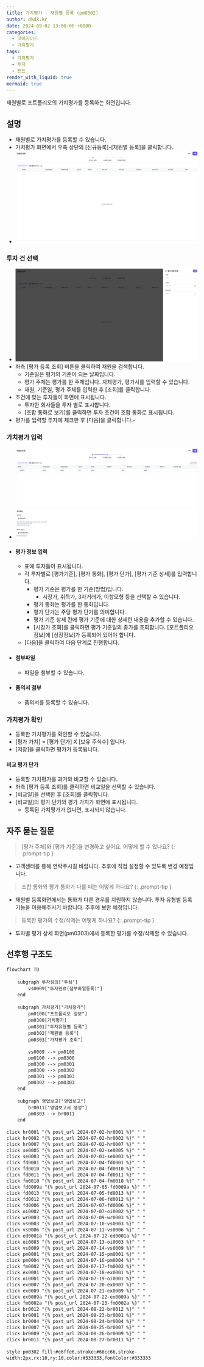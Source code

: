 ```yaml
---
title: 가치평가 - 재원별 등록 (pm0302)
author: dkdk.kr
date: 2024-09-02 13:00:00 +0800
categories:
  - 코어가이드
  - 가치평가
tags:
  - 가치평가
  - 투자
  - 펀드
render_with_liquid: true
mermaid: true
---
```

재원별로 포트폴리오의 가치평가를 등록하는 화면입니다.
## 설명
- 재원별로 가치평가를 등록할 수 있습니다. 
- 가치평가 화면에서 우측 상단의 [신규등록]-[재원별 등록]을 클릭합니다.
- ![가치평가7](assets/img/Pasted%20image%2020250122151101.png)
### 투자 건 선택
-  ![가치평가8](assets/img/Pasted%20image%2020250122151122.png)
- 좌측 [평가 등록 조회] 버튼을 클릭하여 재원을 검색합니다.
	- 기준일은 평가의 기준이 되는 날짜입니다. 
	- 평가 주체는 평가를 한 주체입니다. 자체평가, 평가사를 입력할 수 있습니다.
	- 재원, 기준일, 평가 주체를 입력한 후 [조회]를 클릭합니다.
- 조건에 맞는 투자들이 화면에 표시됩니다.
	- 투자한 회사들을 투자 별로 표시합니다.
	- [조합 통화로 보기]를 클릭하면 투자 조건이 조합 통화로 표시됩니다.
- 평가를 입력할 투자에 체크한 후 [다음]을 클릭합니다.-
### 가치평가 입력
- ![가치평가9](assets/img/Pasted%20image%2020250122151528.png)
- #### 평가 정보 입력
	- 표에 투자들이 표시됩니다.
	- 각 투자별로 [평가기준], [평가 통화], [평가 단가], [평가 기준 상세]를 입력합니다.
		- 평가 기준은 평가를 한 기준(방법)입니다.
			- 시장가, 취득가, 3자거래가, 이항모형 등을 선택할 수 있습니다.
		- 평가 통화는 평가를 한 통화입니다.
		- 평가 단가는 주당 평가 단가를 의미합니다.
		- 평가 기준 상세 칸에 평가 기준에 대한 상세한 내용을 추가할 수 있습니다.
		- [시장가 조회]를 클릭하면 평가 기준일의 종가를 조회합니다. [포트폴리오 정보]에 [상장정보]가 등록되어 있어야 합니다.	
	- [다음]을 클릭하여 다음 단계로 진행합니다.
- #### 첨부파일
	- 파일을 첨부할 수 있습니다.
- #### 품의서 첨부
	- 품의서를 등록할 수 있습니다.
### 가치평가 확인
- 등록한 가치평가를 확인할 수 있습니다.
- [평가 가치] = [평가 단가] X [보유 주식수] 입니다.
- [저장]을 클릭하면 평가가 등록됩니다. 
#### 비교 평가 단가
- 등록할 가치평가를 과거와 비교할 수 있습니다.
- 좌측 [평가 등록 조회]를 클릭하면 비교일을 선택할 수 있습니다.
- [비교일]을 선택한 후 [조회]를 클릭합니다.
- [비교일]의 평가 단가와 평가 가치가 화면에 표시됩니다.
	- 등록된 가치평가가 없다면, 표시되지 않습니다.

## 자주 묻는 질문

> [평가 주체]와 [평가 기준]을 변경하고 싶어요. 어떻게 할 수 있나요?
{: .prompt-tip }

- 고객센터를 통해 연락주시길 바랍니다. 추후에 직접 설정할 수 있도록 변경 예정입니다. 

> 조합 통화와 평가 통화가 다를 때는 어떻게 하나요?
{: .prompt-tip }

- 재원별 등록화면에서는 통화가 다른 경우를 지원하지 않습니다. 투자 유형별 등록 기능을 이용해주시기 바랍니다. 추후에 보완 예정입니다. 

> 등록한 평가의 수정/삭제는 어떻게 하나요?
{: .prompt-tip }

- 투자별 평가 상세 화면(pm0303)에서 등록한 평가를 수정/삭제할 수 있습니다.
  

## 선후행 구조도
```mermaid
flowchart TD

    subgraph 투자심의["투심"]
        vs0009["투자완료(첨부파일등록)"]
    end

    subgraph 가치평가["가치평가"]
	    pm0100["포트폴리오 정보"]
	    pm0300[가치평가]
        pm0301["투자유형별 등록"]
        pm0302["재원별 등록"]
        pm0303["가치평가 조회"]
        
        vs0009 --> pm0100
        pm0100 --> pm0300
	    pm0300 --> pm0301
        pm0300 --> pm0302
        pm0301 --> pm0303
        pm0302 --> pm0303       
    end

    subgraph 영업보고["영업보고"]
        br0011["영업보고서 생성"]
        pm0303 --> br0011
    end

click hr0001 "{% post_url 2024-07-02-hr0001 %}" " "
click hr0002 "{% post_url 2024-07-02-hr0002 %}" " "
click hr0007 "{% post_url 2024-07-02-hr0007 %}" " "
click se0005 "{% post_url 2024-07-02-se0005 %}" " "
click se0003 "{% post_url 2024-07-03-se0003 %}" " "
click fd0001 "{% post_url 2024-07-04-fd0001 %}" " "
click fd0010 "{% post_url 2024-07-04-fd0010 %}" " "
click fd0011 "{% post_url 2024-07-04-fd0011 %}" " "
click fm0010 "{% post_url 2024-07-04-fm0010 %}" " "
click fd0009a "{% post_url 2024-07-05-fd0009a %}" " "
click fd0013 "{% post_url 2024-07-05-fd0013 %}" " "
click fd0012 "{% post_url 2024-07-06-fd0012 %}" " "
click fd0006 "{% post_url 2024-07-07-fd0006 %}" " "
click oi0002 "{% post_url 2024-07-07-oi0002 %}" " "
click wr0003 "{% post_url 2024-07-09-wr0003 %}" " "
click vs0003 "{% post_url 2024-07-10-vs0003 %}" " "
click vs0006 "{% post_url 2024-07-11-vs0006 %}" " "
click ed0001a "{% post_url 2024-07-12-ed0001a %}" " "
click oi0003 "{% post_url 2024-07-13-oi0003 %}" " "
click vs0009 "{% post_url 2024-07-14-vs0009 %}" " "
click pm0001 "{% post_url 2024-07-15-pm0001 %}" " "
click pm0004 "{% post_url 2024-07-16-pm0004 %}" " "
click fm0002 "{% post_url 2024-07-17-fm0002 %}" " "
click ex0001 "{% post_url 2024-07-18-ex0001 %}" " "
click oi0001 "{% post_url 2024-07-19-oi0001 %}" " "
click ex0007 "{% post_url 2024-07-20-ex0007 %}" " "
click ex0009 "{% post_url 2024-07-21-ex0009 %}" " "
click ex0009a "{% post_url 2024-07-22-ex0009a %}" " "
click fm0002a "{% post_url 2024-07-23-fm0002a %}" " "
click br0012 "{% post_url 2024-08-22-br0012 %}" " "
click br0001 "{% post_url 2024-08-23-br0001 %}" " "
click br0004 "{% post_url 2024-08-24-br0004 %}" " "
click br0007 "{% post_url 2024-08-25-br0007 %}" " "
click br0009 "{% post_url 2024-08-26-br0009 %}" " "
click br0011 "{% post_url 2024-08-27-br0011 %}" " "

style pm0302 fill:#e6ffe6,stroke:#66cc66,stroke-width:2px,rx:10,ry:10,color:#333333,fontColor:#333333


```